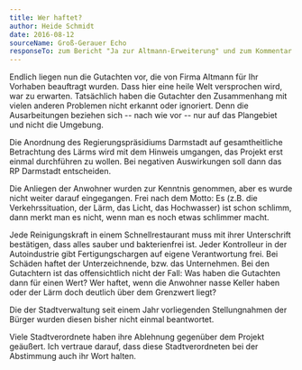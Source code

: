 ```yaml
---
title: Wer haftet?
author: Heide Schmidt
date: 2016-08-12
sourceName: Groß-Gerauer Echo
responseTo: zum Bericht "Ja zur Altmann-Erweiterung" und zum Kommentar "Aus dem Sack"
---
```


Endlich liegen nun die Gutachten vor, die von Firma Altmann für Ihr Vorhaben beauftragt wurden. Dass hier eine heile Welt versprochen wird, war zu erwarten. Tatsächlich haben die Gutachter den Zusammenhang mit vielen anderen Problemen nicht erkannt oder ignoriert. Denn die Ausarbeitungen beziehen sich -- nach wie vor -- nur auf das Plangebiet und nicht die Umgebung.

Die Anordnung des Regierungspräsidiums Darmstadt auf gesamtheitliche Betrachtung des Lärms wird mit dem Hinweis umgangen, das Projekt erst einmal durchführen zu wollen. Bei negativen Auswirkungen soll dann das RP Darmstadt entscheiden.

Die Anliegen der Anwohner wurden zur Kenntnis genommen, aber es wurde nicht weiter darauf eingegangen. Frei nach dem Motto: Es (z.B. die Verkehrssituation, der Lärm, das Licht, das Hochwasser) ist schon schlimm, dann merkt man es nicht, wenn man es noch etwas schlimmer macht.

Jede Reinigungskraft in einem Schnellrestaurant muss mit ihrer Unterschrift bestätigen, dass alles sauber und bakterienfrei ist. Jeder Kontrolleur in der Autoindustrie gibt Fertigungschargen auf eigene Verantwortung frei. Bei Schäden haftet der Unterzeichnende, bzw. das Unternehmen. Bei den Gutachtern ist das offensichtlich nicht der Fall: Was haben die Gutachten dann für einen Wert? Wer haftet, wenn die Anwohner nasse Keller haben oder der Lärm doch deutlich über dem Grenzwert liegt?

Die der Stadtverwaltung seit einem Jahr vorliegenden Stellungnahmen der Bürger wurden diesen bisher nicht einmal beantwortet.

Viele Stadtverordnete haben ihre Ablehnung gegenüber dem Projekt geäußert. Ich vertraue darauf, dass diese Stadtverordneten bei der Abstimmung auch ihr Wort halten.
